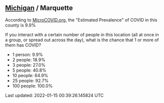 
## [Michigan](/united-states/michigan) / Marquette

According to [MicroCOVID.org](http://microcovid.org),
the "Estimated Prevalence" of COVID in this county is 9.9%

If you interact with a certain number of people in this location
(all at once in a group, or spread out across the day), what is the chance that
1 or more of them has COVID?

- 1 person: 9.9%
- 2 people: 18.9%
- 3 people: 27.0%
- 5 people: 40.8%
- 10 people: 64.9%
- 25 people: 92.7%
- 100 people: 100.0%

Last updated: 2022-01-15 00:39:26.145824 UTC
